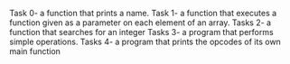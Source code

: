 Task 0- a function that prints a name.
Task 1- a function that executes a function given as a parameter on each element of an array.
Tasks 2- a function that searches for an integer
Tasks 3- a program that performs simple operations.
Tasks 4- a program that prints the opcodes of its own main function

